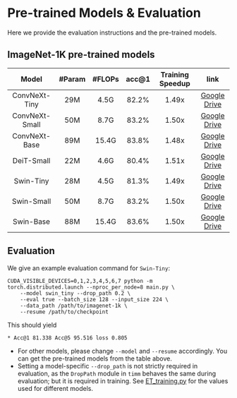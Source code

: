 # Pre-trained Models & Evaluation

Here we provide the evaluation instructions and the pre-trained models.


## ImageNet-1K pre-trained models

| Model | #Param |  #FLOPs | acc@1 | Training Speedup | link |
|:---:|:---:|:---:|:---:| :---:| :---:|
| ConvNeXt-Tiny  | 29M | 4.5G  | 82.2% | 1.49x | [Google Drive](https://drive.google.com/file/d/15FjPFICnhzq7eeNB-_y7ROLfzHMGAN05/view?usp=share_link) |
| ConvNeXt-Small | 50M | 8.7G  | 83.2% | 1.50x | [Google Drive](https://drive.google.com/file/d/13r0hUXDihEghi2_sM9vx3Nyqz0np6lBL/view?usp=share_link) |
| ConvNeXt-Base  | 89M | 15.4G | 83.8% | 1.48x | [Google Drive](https://drive.google.com/file/d/1LcM4rRFWsLIMbopA3UkmW12dIrdE0Adi/view?usp=share_link) |
| DeiT-Small     | 22M | 4.6G  | 80.4% | 1.51x | [Google Drive](https://drive.google.com/file/d/1WB3MgIvnsPrrFXglIHvNck3ohYzxbdd5/view?usp=share_link) |
| Swin-Tiny      | 28M | 4.5G  | 81.3% | 1.49x | [Google Drive](https://drive.google.com/file/d/13bCG-1E5YnfVm8goFKBRFedYwAyUjZwB/view?usp=share_link) |
| Swin-Small     | 50M | 8.7G  | 83.2% | 1.50x | [Google Drive](https://drive.google.com/file/d/1XbA8hhTKT1BfB1NhsiHTfXZFoq59MTWj/view?usp=share_link) |
| Swin-Base      | 88M | 15.4G | 83.6% | 1.50x | [Google Drive](https://drive.google.com/file/d/1Hq1IVcnpKI3PvjyYOY7Ik05vHOIul34Y/view?usp=share_link) |



## Evaluation
We give an example evaluation command for `Swin-Tiny`:
```
CUDA_VISIBLE_DEVICES=0,1,2,3,4,5,6,7 python -m torch.distributed.launch --nproc_per_node=8 main.py \
    --model swin_tiny --drop_path 0.2 \
    --eval true --batch_size 128 --input_size 224 \
    --data_path /path/to/imagenet-1k \
    --resume /path/to/checkpoint
```

This should yield 
```
* Acc@1 81.338 Acc@5 95.516 loss 0.805
```

- For other models, please change `--model` and `--resume` accordingly. You can get the pre-trained models from the table above. 
- Setting a model-specific `--drop_path` is not strictly required in evaluation, as the `DropPath` module in `timm` behaves the same during evaluation; but it is required in training. See [ET_training.py](ET_training.py) for the values used for different models.
